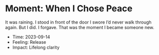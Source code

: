 # Moment: When I Chose Peace

It was raining. I stood in front of the door I swore I’d never walk through again. But I did. I forgave. That was the moment I became someone new.

- Time: 2023-09-14
- Feeling: Release
- Impact: Lifelong clarity
